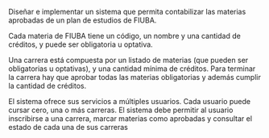 Diseñar e implementar un sistema que permita contabilizar las materias aprobadas de un plan de estudios de FIUBA.

Cada materia de FIUBA tiene un código, un nombre y una cantidad de créditos, y puede ser obligatoria u optativa.

Una carrera está compuesta por un listado de materias (que pueden ser obligatorias u optativas), y una cantidad mínima de créditos. Para terminar la carrera hay que aprobar todas las materias obligatorias y además cumplir la cantidad de créditos.

El sistema ofrece sus servicios a múltiples usuarios. Cada usuario puede cursar cero, una o más carreras. El sistema debe permitir al usuario inscribirse a una carrera, marcar materias como aprobadas y consultar el estado de cada una de sus carreras